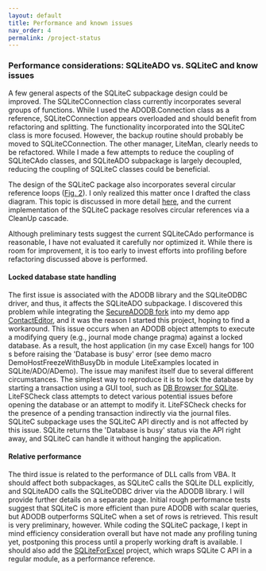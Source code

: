 ```yaml
---
layout: default
title: Performance and known issues
nav_order: 4
permalink: /project-status
---
```


### Performance considerations: SQLiteADO vs. SQLiteC and know issues

A few general aspects of the SQLiteC subpackage design could be improved. The SQLiteCConnection class currently incorporates several groups of functions. While I used the ADODB.Connection class as a reference, SQLiteCConnection appears overloaded and should benefit from refactoring and splitting. The functionality incorporated into the SQLiteC class is more focused. However, the backup routine should probably be moved to SQLiteCConnection. The other manager, LiteMan, clearly needs to be refactored. While I made a few attempts to reduce the coupling of SQLiteCAdo classes, and SQLiteADO subpackage is largely decoupled, reducing the coupling of SQLiteC classes could be beneficial.

The design of the SQLiteC package also incorporates several circular reference loops ([Fig. 2][SQLiteC classes]). I only realized this matter once I drafted the class diagram. This topic is discussed in more detail [here][ObjectStore], and the current implementation of the SQLiteC package resolves circular references via a CleanUp cascade.

Although preliminary tests suggest the current SQLiteCAdo performance is reasonable, I have not evaluated it carefully nor optimized it. While there is room for improvement, it is too early to invest efforts into profiling before refactoring discussed above is performed.

#### Locked database state handling

The first issue is associated with the ADODB library and the SQLiteODBC driver,  and thus, it affects the SQLiteADO subpackage. I discovered this problem while integrating the [SecureADODB fork][] into my demo app [ContactEditor][], and it was the reason I started this project, hoping to find a workaround. This issue occurs when an ADODB object attempts to execute a modifying query (e.g., journal mode change pragma) against a locked database. As a result, the host application (in my case Excel) hangs for 100 s before raising the 'Database is busy' error (see demo macro DemoHostFreezeWithBusyDb in module LiteExamples located in SQLite/ADO/ADemo). The issue may manifest itself due to several different circumstances. The simplest way to reproduce it is to lock the database by starting a transaction using a GUI tool, such as [DB Browser for SQLite][]. LiteFSCheck class attempts to detect various potential issues before opening the database or an attempt to modify it. LiteFSCheck checks for the presence of a pending transaction indirectly via the journal files. SQLiteC subpackage uses the SQLiteC API directly and is not affected by this issue. SQLite returns the 'Database is busy' status via the API right away, and SQLiteC can handle it without hanging the application.

#### Relative performance

The third issue is related to the performance of DLL calls from VBA. It should affect both subpackages, as SQLiteC calls the SQLite DLL explicitly, and SQLiteADO calls the SQLiteODBC driver via the ADODB library. I will provide further details on a separate page. Initial rough performance tests suggest that SQLiteC is more efficient than pure ADODB with scalar queries, but ADODB outperforms SQLiteC when a set of rows is retrieved. This result is very preliminary, however. While coding the SQLiteC package, I kept in mind efficiency consideration overall but have not made any profiling tuning yet, postponing this process until a properly working draft is available. I should also add the [SQLiteForExcel][] project, which wraps SQLite C API in a regular module, as a performance reference.


<!-- References -->

[SQLiteC classes]: /SQLite-C-API/class-hierarchy#SQLiteC
[ObjectStore]: https://pchemguy.github.io/ObjectStore/
[SecureADODB fork]: https://pchemguy.github.io/SecureADODB-Fork/
[ContactEditor]: https://pchemguy.github.io/ContactEditor/
[DB Browser for SQLite]: https://sqlitebrowser.org/
[SQLiteForExcel]: https://github.com/govert/SQLiteForExcel
